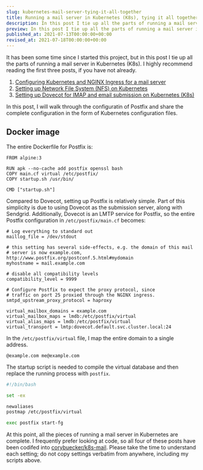 ```yaml
---
slug: kubernetes-mail-server-tying-it-all-together
title: Running a mail server in Kubernetes (K8s), tying it all together
description: In this post I tie up all the parts of running a mail server in Kubernetes (K8s)
preview: In this post I tie up all the parts of running a mail server in Kubernetes (K8s)
published_at: 2021-07-13T00:00:00+00:00
revised_at: 2021-07-18T00:00:00+00:00
---
```


It has been some time since I started this project, but in this post I tie up all the parts of running a mail server in Kubernetes (K8s). I highly recommend reading the first three posts, if you have not already.

1. [Configuring Kubernetes and NGINX Ingress for a mail server](/post/configuring-kubernetes-and-nginx-ingress-for-a-mail-server)
1. [Setting up Network File System (NFS) on Kubernetes](/post/setting-up-network-file-system-nfs-on-kubernetes)
1. [Setting up Dovecot for IMAP and email submission on Kubernetes (K8s)](/post/setting-up-dovecot-for-imap-and-email-submission-on-kubernetes)

In this post, I will walk through the configuratin of Postfix and share the complete configuration in the form of Kubernetes configuration files.

## Docker image

The entire Dockerfile for Postfix is:

```docker
FROM alpine:3

RUN apk --no-cache add postfix openssl bash
COPY main.cf virtual /etc/postfix/
COPY startup.sh /usr/bin/

CMD ["startup.sh"]
```

Compared to Dovecot, setting up Postfix is relatively simple. Part of this simplicity is due to using Dovecot as the submission server, along with Sendgrid. Additionally, Dovecot is an LMTP service for Postfix, so the entire Postfix configuration in `/etc/postfix/main.cf` becomes:

```plaintext
# Log everything to standard out
maillog_file = /dev/stdout

# this setting has several side-effects, e.g. the domain of this mail
# server is now example.com, http://www.postfix.org/postconf.5.html#mydomain
myhostname = mail.example.com

# disable all compatibility levels
compatibility_level = 9999

# Configure Postfix to expect the proxy protocol, since
# traffic on port 25 proxied through the NGINX ingress.
smtpd_upstream_proxy_protocol = haproxy

virtual_mailbox_domains = example.com
virtual_mailbox_maps = lmdb:/etc/postfix/virtual
virtual_alias_maps = lmdb:/etc/postfix/virtual
virtual_transport = lmtp:dovecot.default.svc.cluster.local:24
```

In the `/etc/postfix/virtual` file, I map the entire domain to a single address.

```plaintext
@example.com me@example.com
```

The startup script is needed to compile the virtual database and then replace the running process with `postfix`.

```bash
#!/bin/bash

set -ex

newaliases
postmap /etc/postfix/virtual

exec postfix start-fg
```

At this point, all the pieces of running a mail server in Kubernetes are complete. I frequently prefer looking at code, so all four of these posts have been codifed into [corybuecker/k8s-mail](https://github.com/corybuecker/k8s-mail). Please take the time to understand each setting; do not copy settings verbatim from anywhere, including my scripts above.
